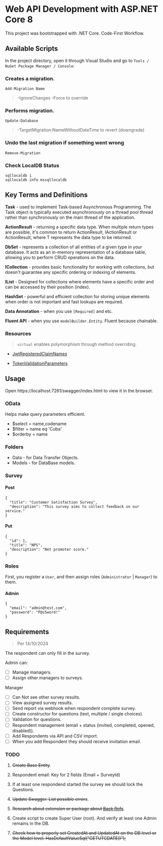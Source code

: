 # Web API Development with ASP.NET Core 8

This project was bootstrapped with .NET Core. Code-First Workflow.

## Available Scripts

In the project directory, open it through Visual Studio and go to `Tools / NuGet Package Manager / Console`:

### Creates a migration.

```
Add-Migration Name
```

> -IgnoreChanges -Force to override

### Performs migration.

```
Update-Database
```

> -TargetMigration:NameWithoutDateTime to revert (downgrade)

### Undo the last migration if something went wrong 

```
Remove-Migration
```

### Check LocalDB Status

```
sqllocaldb i
sqllocaldb info mssqllocaldb
```

## Key Terms and Definitions

**Task** - used to implement Task-based Asynchronous Programming. The Task object is typically executed asynchronously on a thread pool thread rather than synchronously on the main thread of the application.

**ActionResult** - returning a specific data type. When multiple return types are possible, it's common to return ActionResult, IActionResult or ActionResult<T>, where T represents the data type to be returned.

**DbSet** - represents a collection of all entities of a given type in your database. It acts as an in-memory representation of a database table, allowing you to perform CRUD operations on the data.

**ICollection** - provides basic functionality for working with collections, but doesn't guarantee any specific ordering or indexing of elements.

**IList** - Designed for collections where elements have a specific order and can be accessed by their position (index).

**HashSet** - powerful and efficient collection for storing unique elements when order is not important and fast lookups are required.

**Data Annotation** - when you use `[Required]` and etc.

**Fluent API** - when you use `modelBuilder.Entity`. Fluent because chainable.

### Resources

> `virtual` enables polymorphism through method overriding.

- [JwtRegisteredClaimNames](https://learn.microsoft.com/en-us/dotnet/api/system.identitymodel.tokens.jwt.jwtregisteredclaimnames?view=msal-web-dotnet-latest)

- [TokenValidationParameters](https://learn.microsoft.com/en-us/dotnet/api/microsoft.identitymodel.tokens.tokenvalidationparameters?view=msal-web-dotnet-latest)

## Usage

Open https://localhost:7261/swagger/index.html to view it in the browser.

### OData

Helps make query parameters efficient.

- $select = name,codename
- $filter = name eq 'Cuba'
- $orderby = name

### Folders

- Data - for Data Transfer Objects.
- Models - for DataBase models.

### Survey

#### Post 

```
{
  "title": "Customer Satisfaction Survey",
  "description": "This survey aims to collect feedback on our service."
}
```

#### Put

```
{
  "id": 1,
  "title": "NPS",
  "description": "Net promoter score."
}
```

### Roles

First, you register a `User`, and then assign roles (`Administrator` | `Manager`) to them.

#### Admin

```
{
  "email": "admin@test.com",
  "password": "P@s5word!"
}
```

## Requirements

> Per 14/10/2024

The respondent can only fill in the survey.

Admin can:
- [ ] Manage managers.
- [ ] Assign other managers to surveys.

Manager
- [ ] Can Not see other survey results.
- [ ] View assigned survey results.
- [ ] Send report via webhook when respondent complete survey.
- [ ] Create constructor for questions (text, multiple / single choices).
- [ ] Validation for questions.
- [ ] Respondent management (email + status (invited, completed, opened, disabled)).
- [ ] Add Respondents via API and CSV import.
- [ ] When you add Respondent they should receive invitation email.

### TODO

1. ~~Create Base Entity~~.

2. Respondent email:
Key for 2 fields (Email + SurveyId)

3. If at least one respondend started the survey we should lock the Questions.

4. ~~Update Swagger. List possible errors~~.

5. ~~Research about extension or package about [Back Refs](https://learn.microsoft.com/en-us/ef/core/modeling/relationships/mapping-attributes#inversepropertyattribute)~~.

6. Create script to create Super User (root). And verify at least one Admin remains in the DB.

7. ~~Check how to properly set CreatedAt and UpdatedAt on the DB level or the Model level. HasDefaultValueSql("GETUTCDATE()");~~
